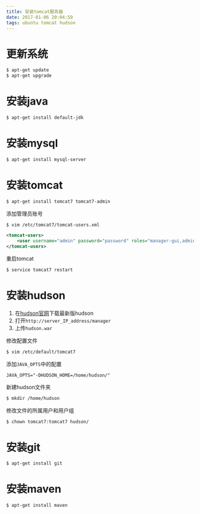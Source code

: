 ```yaml
---
title: 安装tomcat服务器
date: 2017-01-06 20:04:59
tags: ubuntu tomcat hudson
---
```


# 更新系统

```bash
$ apt-get update
$ apt-get upgrade
```

# 安装java

```bash
$ apt-get install default-jdk
```

# 安装mysql

```bash
$ apt-get install mysql-server
```

# 安装tomcat

```bash
$ apt-get install tomcat7 tomcat7-admin
```

添加管理员账号

```bash
$ vim /etc/tomcat7/tomcat-users.xml
```

```xml
<tomcat-users>
    <user username="admin" password="password" roles="manager-gui,admin-gui"/>
</tomcat-users>
```

重启tomcat

```bash
$ service tomcat7 restart
```

# 安装hudson

1. 在[hudson官网](https://www.eclipse.org/hudson/download.php)下载最新版hudson
2. 打开`http://server_IP_address/manager`
3. 上传`hudson.war`

修改配置文件

```bash
$ vim /etc/default/tomcat7
```

添加`JAVA_OPTS`中的配置

```properties
JAVA_OPTS="-DHUDSON_HOME=/home/hudson/"
```

新建hudson文件夹

```bash
$ mkdir /home/hudson
```

修改文件的所属用户和用户组

```bash
$ chown tomcat7:tomcat7 hudson/
```

# 安装git

```bash
$ apt-get install git
```

# 安装maven

```bash
$ apt-get install maven
```
